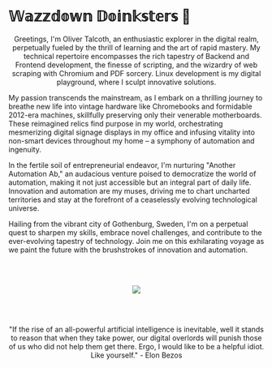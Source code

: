 # **𝕎𝕒𝕫𝕫𝕕𝕠𝕨𝕟 𝔻𝕠𝕚𝕟𝕜𝕤𝕥𝕖𝕣𝕤 👋**

<p align="center">
Greetings, I'm Oliver Talcoth, an enthusiastic explorer in the digital realm, perpetually fueled by the thrill of learning and the art of rapid mastery. My technical repertoire encompasses the rich tapestry of Backend and Frontend development, the finesse of scripting, and the wizardry of web scraping with Chromium and PDF sorcery. Linux development is my digital playground, where I sculpt innovative solutions.

My passion transcends the mainstream, as I embark on a thrilling journey to breathe new life into vintage hardware like Chromebooks and formidable 2012-era machines, skillfully preserving only their venerable motherboards. These reimagined relics find purpose in my world, orchestrating mesmerizing digital signage displays in my office and infusing vitality into non-smart devices throughout my home – a symphony of automation and ingenuity.

In the fertile soil of entrepreneurial endeavor, I'm nurturing "Another Automation Ab," an audacious venture poised to democratize the world of automation, making it not just accessible but an integral part of daily life. Innovation and automation are my muses, driving me to chart uncharted territories and stay at the forefront of a ceaselessly evolving technological universe.

Hailing from the vibrant city of Gothenburg, Sweden, I'm on a perpetual quest to sharpen my skills, embrace novel challenges, and contribute to the ever-evolving tapestry of technology. Join me on this exhilarating voyage as we paint the future with the brushstrokes of innovation and automation.
  </p>
<br><br>
<p align="center">
  <img src="https://munchiesstreetfood.se/wp-content/uploads/2021/03/ezgif-3-13e18e1232fa.gif"
</p>
  
<br><br>
<p align="center">
  "If the rise of an all-powerful artificial intelligence is inevitable, well it stands to reason that when they take power, our digital overlords will punish those of us who did not help them get there. Ergo, I would like to be a helpful idiot. Like yourself." - Elon Bezos
  </p>
